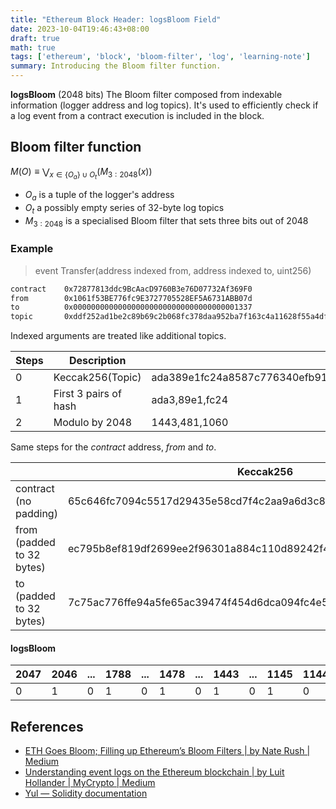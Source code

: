 ```yaml
---
title: "Ethereum Block Header: logsBloom Field"
date: 2023-10-04T19:46:43+08:00
draft: true
math: true
tags: ['ethereum', 'block', 'bloom-filter', 'log', 'learning-note']
summary: Introducing the Bloom filter function.
---
```


**logsBloom** (2048 bits) The Bloom filter composed from indexable information (logger address and log topics). It's used to efficiently check if a log event from a contract execution is included in the block.

## Bloom filter function

$M(O)\equiv \bigvee_{x\in \{O_a\}\cup O_t}(M_{3:2048}(x))$

- $O_a$ is a tuple of the logger's address
- $O_t$ a possibly empty series of 32-byte log topics
- $M_{3:2048}$ is a specialised Bloom filter that sets three bits out of 2048

### Example

> event Transfer(address indexed from, address indexed to, uint256)

```bash
contract    0x72877813ddc9BcAacD9760B3e76D07732Af369F0
from        0x1061f53BE776fc9E3727705528EF5A6731ABB07d
to          0x0000000000000000000000000000000000001337
topic       0xddf252ad1be2c89b69c2b068fc378daa952ba7f163c4a11628f55a4df523b3ef
```

Indexed arguments are treated like additional topics.

Steps | Description | Values
-|-|-
0| Keccak256(Topic) | ada389e1fc24a8587c776340efb91b36e675792ab631816100d55df0b5cf3cbc
1| First 3 pairs of hash | ada3,89e1,fc24
2| Modulo by 2048 | 1443,481,1060

Same steps for the *contract* address, *from* and *to*.

||Keccak256|Bit Index
-|-|-
contract (no padding)|65c646fc7094c5517d29435e58cd7f4c2aa9a6d3c86799a07ea37dc573ea138c|1478,1788,148
from (padded to 32 bytes)|ec795b8ef819df2699ee2f96301a884c110d89242f4a99b02ad96c5760557fa7|1145,910,25
to (padded to 32 bytes)|7c75ac776ffe94a5fe65ac39474f454d6dca094fc4e5a476898164cda3f4aa25|1141,1143,2046

#### logsBloom

2047|2046|...|1788|...|1478|...|1443|...|1145|1144|1143|1142|1141|...|1060|...|910|...|481|...|148|...|25|...|0
-|-|-|-|-|-|-|-|-|-|-|-|-|-|-|-|-|-|-|-|-|-|-|-|-|-|
0|1|0|1|0|1|0|1|0|1|0|1|0|1|0|1|0|1|0|1|0|1|0|1|0|0

## References

- [ETH Goes Bloom; Filling up Ethereum’s Bloom Filters | by Nate Rush | Medium](https://medium.com/@naterush1997/eth-goes-bloom-filling-up-ethereums-bloom-filters-68d4ce237009)
- [Understanding event logs on the Ethereum blockchain | by Luit Hollander | MyCrypto | Medium](https://medium.com/mycrypto/understanding-event-logs-on-the-ethereum-blockchain-f4ae7ba50378)
- [Yul — Solidity documentation](https://docs.soliditylang.org/en/latest/yul.html)
